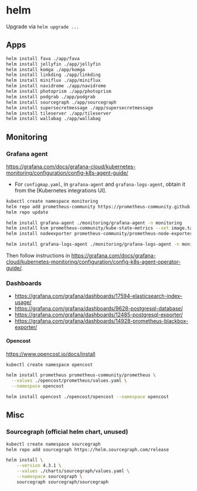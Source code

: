 # helm

Upgrade via `helm upgrade ...`

## Apps

```bash
helm install fava ./app/fava
helm install jellyfin ./app/jellyfin
helm install komga ./app/komga
helm install linkding ./app/linkding
helm install miniflux ./app/miniflux
helm install navidrome ./app/navidrome
helm install photoprism ./app/photoprism
helm install podgrab ./app/podgrab
helm install sourcegraph ./app/sourcegraph
helm install supersecretmessage ./app/supersecretmessage
helm install tileserver ./app/tileserver
helm install wallabag ./app/wallabag
```

## Monitoring

### Grafana agent

<https://grafana.com/docs/grafana-cloud/kubernetes-monitoring/configuration/config-k8s-agent-guide/>

- For `configmap.yaml`, in `grafana-agent` and `grafana-logs-agent`, obtain it from the [Kubernetes integrations UI].

```bash
kubectl create namespace monitoring
helm repo add prometheus-community https://prometheus-community.github.io/helm-charts
helm repo update

helm install grafana-agent ./monitoring/grafana-agent -n monitoring
helm install ksm prometheus-community/kube-state-metrics --set image.tag=v2.4.2 -n monitoring
helm install nodeexporter prometheus-community/prometheus-node-exporter -n monitoring

helm install grafana-logs-agent ./monitoring/grafana-logs-agent -n monitoring
```

<!-- ### Grafana agent operator

```bash
kubectl create namespace monitoring

helm repo add grafana https://grafana.github.io/helm-charts
helm repo update
helm install grafana-agent-operator grafana/grafana-agent-operator -n monitoring
``` -->

Then follow instructions in <https://grafana.com/docs/grafana-cloud/kubernetes-monitoring/configuration/config-k8s-agent-operator-guide/>.

### Dashboards

- <https://grafana.com/grafana/dashboards/17594-elasticsearch-index-usage/>
- <https://grafana.com/grafana/dashboards/9628-postgresql-database/>
- <https://grafana.com/grafana/dashboards/12485-postgresql-exporter/>
- <https://grafana.com/grafana/dashboards/14928-prometheus-blackbox-exporter/>

#### Opencost

<https://www.opencost.io/docs/install>

```bash
kubectl create namespace opencost

helm install prometheus prometheus-community/prometheus \
  --values ./opencost/prometheus/values.yaml \
  --namespace opencost

helm install opencost ./opencost/opencost --namespace opencost
```

## Misc

### Sourcegraph (official helm chart, unused)

```bash
kubectl create namespace sourcegraph
helm repo add sourcegraph https://helm.sourcegraph.com/release

helm install \
    --version 4.3.1 \
    --values ./charts/sourcegraph/values.yaml \
    --namespace sourcegraph \
    sourcegraph sourcegraph/sourcegraph
```
